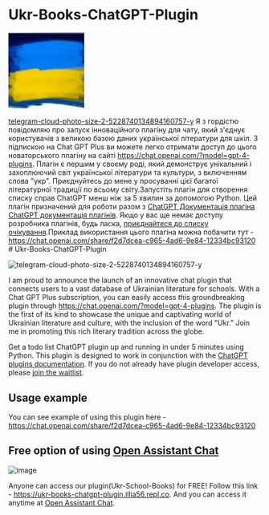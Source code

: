 # Ukr-Books-ChatGPT-Plugin
<img src="logo.jpg" width="30%">

[telegram-cloud-photo-size-2-5228740134894160757-y](https://github.com/Illia-the-coder/Ukr-Books-ChatGPT-Plugin/assets/101904816/2fdd6c97-fb8f-4cd0-80ad-ef0ea3624020)
Я з гордістю повідомляю про запуск інноваційного плагіну для чату, який з'єднує користувачів з великою базою даних української літератури для шкіл. З підпискою на Chat GPT Plus ви можете легко отримати доступ до цього новаторського плагіну на сайті https://chat.openai.com/?model=gpt-4-plugins. Плагін є першим у своєму роді, який демонструє унікальний і захоплюючий світ української літератури та культури, з включенням слова "укр". Приєднуйтесь до мене у просуванні цієї багатої літературної традиції по всьому світу.Запустіть плагін для створення списку справ ChatGPT менш ніж за 5 хвилин за допомогою Python. Цей плагін призначений для роботи разом з [ChatGPT Документація плагіна ChatGPT документація плагінів](https://platform.openai.com/docs/plugins). Якщо у вас ще немає доступу розробника плагінів, будь ласка, [приєднайтеся до списку очікування](https://openai.com/waitlist/plugins).Приклад використання цього плагіна можна побачити тут - https://chat.openai.com/share/f2d7dcea-c965-4ad6-9e84-12334bc93120 # Ukr-Books-ChatGPT-Plugin

![telegram-cloud-photo-size-2-5228740134894160757-y](https://github.com/Illia-the-coder/Ukr-Books-ChatGPT-Plugin/assets/101904816/2fdd6c97-fb8f-4cd0-80ad-ef0ea3624020)

I am proud to announce the launch of an innovative chat plugin that connects users to a vast database of Ukrainian literature for schools. With a Chat GPT Plus subscription, you can easily access this groundbreaking plugin through https://chat.openai.com/?model=gpt-4-plugins. The plugin is the first of its kind to showcase the unique and captivating world of Ukrainian literature and culture, with the inclusion of the word "Ukr." Join me in promoting this rich literary tradition across the globe.

Get a todo list ChatGPT plugin up and running in under 5 minutes using Python. This plugin is designed to work in conjunction with the [ChatGPT plugins documentation](https://platform.openai.com/docs/plugins). If you do not already have plugin developer access, please [join the waitlist](https://openai.com/waitlist/plugins).

## Usage example
You can see example of using this plugin here - https://chat.openai.com/share/f2d7dcea-c965-4ad6-9e84-12334bc93120

## Free option of using [Open Assistant Chat](https://open-assistant.io/chat)

![image](https://github.com/Illia-the-coder/Ukr-Books-ChatGPT-Plugin/assets/101904816/80c13592-3fae-4d06-8bde-4624b2d7a30e)

Anyone can access our plugin(Ukr-School-Books) for FREE! Follow this link - https://ukr-books-chatgpt-plugin.illia56.repl.co. And you can access it anytime at [Open Assistant Chat](https://open-assistant.io/chat).
